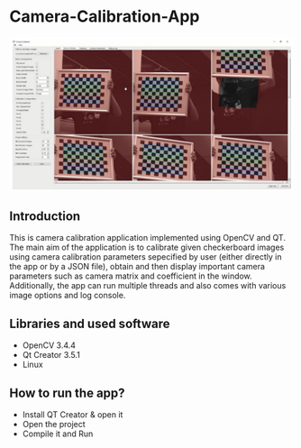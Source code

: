# Camera-Calibration-App

![](./display.PNG)

## Introduction
This is camera calibration application implemented using OpenCV and QT. The main aim of the application is to calibrate given checkerboard images using camera calibration parameters sepecified by user (either directly in the app or by a JSON file), 
obtain and then display important camera parameters such as camera matrix and coefficient in the window. Additionally, the app can run multiple threads and 
also comes with various image options and log console.

## Libraries and used software
- OpenCV 3.4.4
- Qt Creator 3.5.1 
- Linux 

## How to run the app?
- Install QT Creator & open it
- Open the project
- Compile it and Run




